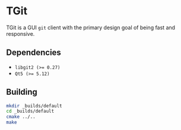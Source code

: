 # TGit
TGit is a GUI `git` client with the primary design goal of being fast and responsive.

## Dependencies
* `libgit2 (>= 0.27)`
* `Qt5 (>= 5.12)`

## Building
```bash
mkdir _builds/default
cd _builds/default
cmake ../..
make
```
